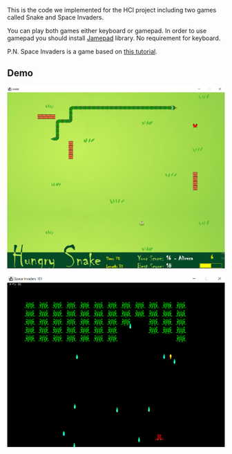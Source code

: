 This is the code we implemented for the HCI project including two games called Snake and Space Invaders.

You can play both games either keyboard or gamepad. In order to use gamepad you should install [Jamepad](https://github.com/williamahartman/Jamepad) library. No requirement for keyboard.

P.N. Space Invaders is a game based on [this tutorial](http://www.cokeandcode.com/info/tut2d.html).


Demo
--------
![Alt Text](src/demo/Snake.png)

![Alt Text](src/demo/SpaceInvaders.png)